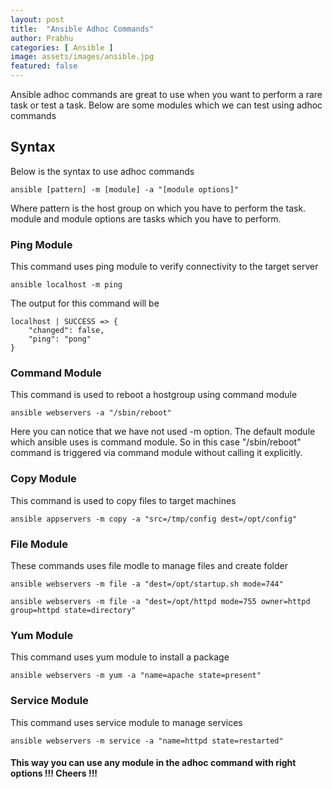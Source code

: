 ```yaml
---
layout: post
title:  "Ansible Adhoc Commands"
author: Prabhu
categories: [ Ansible ]
image: assets/images/ansible.jpg
featured: false
---
```


Ansible adhoc commands are great to use when you want to perform a rare task or test a task. Below are some modules which we can test using adhoc commands

## Syntax

Below is the syntax to use adhoc commands

```
ansible [pattern] -m [module] -a "[module options]"
```

Where pattern is the host group on which you have to perform the task. module and module options are tasks which you have to perform.

### Ping Module

This command uses ping module to verify connectivity to the target server

```
ansible localhost -m ping
```

The output for this command will be 

```
localhost | SUCCESS => {
    "changed": false,
    "ping": "pong"
}
```

### Command Module

This command is used to reboot a hostgroup using command module

```
ansible webservers -a "/sbin/reboot"
```

Here you can notice that we have not used -m option. The default module which ansible uses is command module. So in this case "/sbin/reboot" command is triggered via command module without calling it explicitly.

### Copy Module

This command is used to copy files to target machines 

```
ansible appservers -m copy -a "src=/tmp/config dest=/opt/config"
```

### File Module

These commands uses file modle to manage files and create folder

```
ansible webservers -m file -a "dest=/opt/startup.sh mode=744"
```

```
ansible webservers -m file -a "dest=/opt/httpd mode=755 owner=httpd group=httpd state=directory"
```

### Yum Module

This command uses yum module to install a package

```
ansible webservers -m yum -a "name=apache state=present"
```

### Service Module

This command uses service module to manage services

```
ansible webservers -m service -a "name=httpd state=restarted"
```


#### This way you can use any module in the adhoc command with right options !!! Cheers !!!